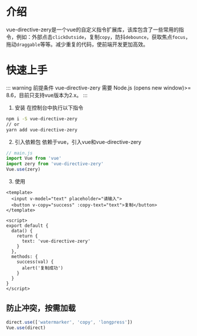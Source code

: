 # 介绍
vue-directive-zery是一个vue的自定义指令扩展库，该库包含了一些常用的指令，例如：外部点击`clickOutside`，复制`copy`，防抖`debounce`，获取焦点`focus`，拖动`draggable`等等。减少重复的代码，使前端开发更加高效。

# 快速上手
::: warning 前提条件
vue-directive-zery 需要 Node.js (opens new window)>= 8.6，目前只支持vue版本为2.x。
:::
1. 安装
在控制台中执行以下指令
```bash
npm i -S vue-directive-zery
// or
yarn add vue-directive-zery
```
2. 引入依赖包
依赖于vue，引入vue和vue-directive-zery
```javascript
// main.js
import Vue from 'vue'
import zery from 'vue-directive-zery'
Vue.use(zery)
```
3. 使用
```vue
<template>
  <input v-model="text" placeholder="请输入">
  <button v-copy="success" :copy-text="text">复制</button>
</template>

<script>
export default {
  data() {
    return {
      text: 'vue-directive-zery'
    }
  },
  methods: {
    success(val) {
      alert('复制成功')
    }
  }
}
</script>
```
<template>
  <input v-model="text" placeholder="请输入">
  <button v-copy="success" :copy-text="text">复制</button>
</template>

<script>
import Vue from 'vue'
import direct from '@/index.js'
Vue.use(direct)
export default {
  data() {
    return {
      text: 'vue-directive-zery'
    }
  },
  methods: {
    success(val) {
      alert('复制成功')
    }
  }
}
</script>

## 防止冲突，按需加载
```javascript
direct.use(['watermarker', 'copy', 'longpress'])
Vue.use(direct)
```